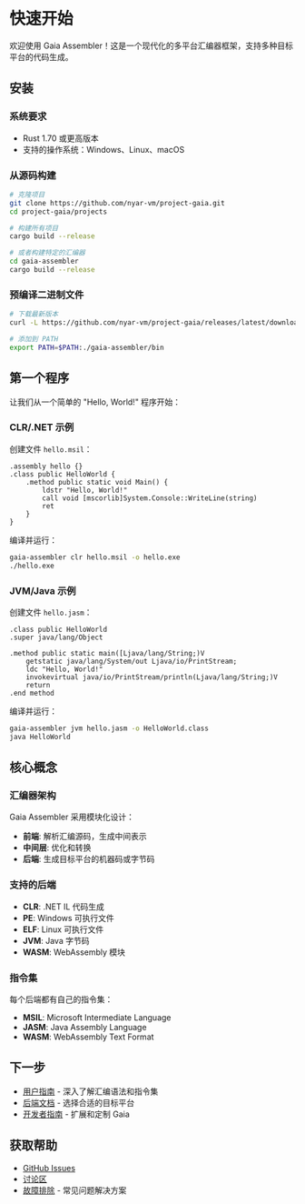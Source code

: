 # 快速开始

欢迎使用 Gaia Assembler！这是一个现代化的多平台汇编器框架，支持多种目标平台的代码生成。

## 安装

### 系统要求

- Rust 1.70 或更高版本
- 支持的操作系统：Windows、Linux、macOS

### 从源码构建

```bash
# 克隆项目
git clone https://github.com/nyar-vm/project-gaia.git
cd project-gaia/projects

# 构建所有项目
cargo build --release

# 或者构建特定的汇编器
cd gaia-assembler
cargo build --release
```

### 预编译二进制文件

```bash
# 下载最新版本
curl -L https://github.com/nyar-vm/project-gaia/releases/latest/download/gaia-assembler-{platform}.tar.gz | tar xz

# 添加到 PATH
export PATH=$PATH:./gaia-assembler/bin
```

## 第一个程序

让我们从一个简单的 "Hello, World!" 程序开始：

### CLR/.NET 示例

创建文件 `hello.msil`：

```msil
.assembly hello {}
.class public HelloWorld {
    .method public static void Main() {
        ldstr "Hello, World!"
        call void [mscorlib]System.Console::WriteLine(string)
        ret
    }
}
```

编译并运行：

```bash
gaia-assembler clr hello.msil -o hello.exe
./hello.exe
```

### JVM/Java 示例

创建文件 `hello.jasm`：

```jasm
.class public HelloWorld
.super java/lang/Object

.method public static main([Ljava/lang/String;)V
    getstatic java/lang/System/out Ljava/io/PrintStream;
    ldc "Hello, World!"
    invokevirtual java/io/PrintStream/println(Ljava/lang/String;)V
    return
.end method
```

编译并运行：

```bash
gaia-assembler jvm hello.jasm -o HelloWorld.class
java HelloWorld
```

## 核心概念

### 汇编器架构

Gaia Assembler 采用模块化设计：

- **前端**: 解析汇编源码，生成中间表示
- **中间层**: 优化和转换
- **后端**: 生成目标平台的机器码或字节码

### 支持的后端

- **CLR**: .NET IL 代码生成
- **PE**: Windows 可执行文件
- **ELF**: Linux 可执行文件
- **JVM**: Java 字节码
- **WASM**: WebAssembly 模块

### 指令集

每个后端都有自己的指令集：

- **MSIL**: Microsoft Intermediate Language
- **JASM**: Java Assembly Language
- **WASM**: WebAssembly Text Format

## 下一步

- [用户指南](/user-guide/) - 深入了解汇编语法和指令集
- [后端文档](/backends/) - 选择合适的目标平台
- [开发者指南](/developer-guide/) - 扩展和定制 Gaia

## 获取帮助

- [GitHub Issues](https://github.com/nyar-vm/project-gaia/issues)
- [讨论区](https://github.com/nyar-vm/project-gaia/discussions)
- [故障排除](/maintenance/troubleshooting) - 常见问题解决方案